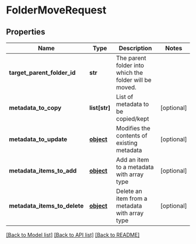 # FolderMoveRequest

## Properties
Name | Type | Description | Notes
------------ | ------------- | ------------- | -------------
**target_parent_folder_id** | **str** | The parent folder into which the folder will be moved. | 
**metadata_to_copy** | **list[str]** | List of metadata to be copied/kept | [optional] 
**metadata_to_update** | [**object**](.md) | Modifies the contents of existing metadata | [optional] 
**metadata_items_to_add** | [**object**](.md) | Add an item to a metadata with array type | [optional] 
**metadata_items_to_delete** | [**object**](.md) | Delete an item from a metadata with array type | [optional] 

[[Back to Model list]](../README.md#documentation-for-models) [[Back to API list]](../README.md#documentation-for-api-endpoints) [[Back to README]](../README.md)


